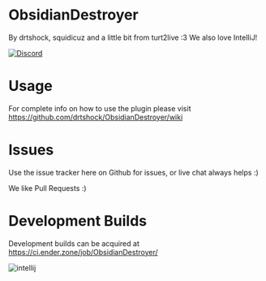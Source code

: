 ObsidianDestroyer
===
By drtshock, squidicuz and a little bit from turt2live :3 We also love IntelliJ!


[![Discord](https://imgur.com/MFRRBn4.png)](https://discord.gg/zqGS9Zj)

Usage
===
For complete info on how to use the plugin please visit https://github.com/drtshock/ObsidianDestroyer/wiki

Issues
===
Use the issue tracker here on Github for issues, or live chat always helps :)

We like Pull Requests :)

Development Builds
===
Development builds can be acquired at https://ci.ender.zone/job/ObsidianDestroyer/

![intellij](https://i.imgur.com/IAGkuC9.png)
